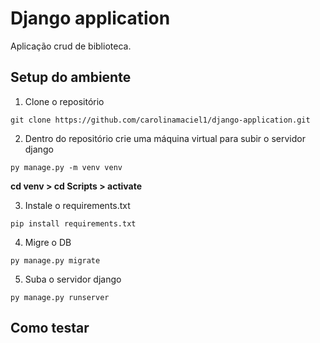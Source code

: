 # Django application
Aplicação crud de biblioteca.

## Setup do ambiente 
1. Clone o repositório 

``` 
git clone https://github.com/carolinamaciel1/django-application.git
```

2. Dentro do repositório crie uma máquina virtual para subir o servidor django 

```
py manage.py -m venv venv
```
**cd venv > cd Scripts > activate**


3. Instale o requirements.txt

```
pip install requirements.txt
```

4. Migre o DB

```
py manage.py migrate
```

5. Suba o servidor django
```
py manage.py runserver
```

## Como testar
